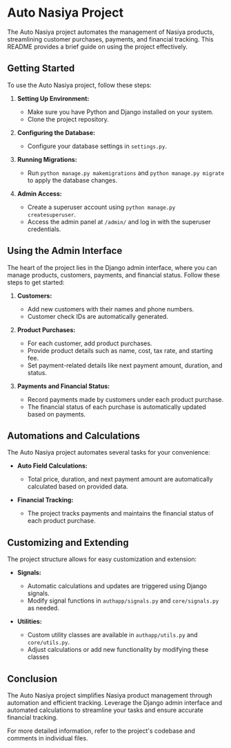 
# Auto Nasiya Project

The Auto Nasiya project automates the management of Nasiya products, streamlining customer purchases, payments, and financial tracking. This README provides a brief guide on using the project effectively.

## Getting Started

To use the Auto Nasiya project, follow these steps:

1.  **Setting Up Environment:**
    
    -   Make sure you have Python and Django installed on your system.
    -   Clone the project repository.
2.  **Configuring the Database:**
    
    -   Configure your database settings in `settings.py`.
3.  **Running Migrations:**
    
    -   Run `python manage.py makemigrations` and `python manage.py migrate` to apply the database changes.
4.  **Admin Access:**
    
    -   Create a superuser account using `python manage.py createsuperuser`.
    -   Access the admin panel at `/admin/` and log in with the superuser credentials.
## Using the Admin Interface

The heart of the project lies in the Django admin interface, where you can manage products, customers, payments, and financial status. Follow these steps to get started:

1.  **Customers:**
    
    -   Add new customers with their names and phone numbers.
    -   Customer check IDs are automatically generated.
2.  **Product Purchases:**
    
    -   For each customer, add product purchases.
    -   Provide product details such as name, cost, tax rate, and starting fee.
    -   Set payment-related details like next payment amount, duration, and status.
3.  **Payments and Financial Status:**
    
    -   Record payments made by customers under each product purchase.
    -   The financial status of each purchase is automatically updated based on payments.
## Automations and Calculations

The Auto Nasiya project automates several tasks for your convenience:

-   **Auto Field Calculations:**
    
    -   Total price, duration, and next payment amount are automatically calculated based on provided data.
-   **Financial Tracking:**
    
    -   The project tracks payments and maintains the financial status of each product purchase.

## Customizing and Extending

The project structure allows for easy customization and extension:

-   **Signals:**
    
    -   Automatic calculations and updates are triggered using Django signals.
    -   Modify signal functions in `authapp/signals.py` and `core/signals.py` as needed.
-   **Utilities:**
    
    -   Custom utility classes are available in `authapp/utils.py` and `core/utils.py`.
    -   Adjust calculations or add new functionality by modifying these classes
    
## Conclusion

The Auto Nasiya project simplifies Nasiya product management through automation and efficient tracking. Leverage the Django admin interface and automated calculations to streamline your tasks and ensure accurate financial tracking.

For more detailed information, refer to the project's codebase and comments in individual files.
